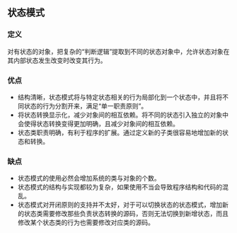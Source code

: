 ## 状态模式

### 定义
对有状态的对象，把复杂的“判断逻辑”提取到不同的状态对象中，允许状态对象在其内部状态发生改变时改变其行为。

### 优点
* 结构清晰，状态模式将与特定状态相关的行为局部化到一个状态中，并且将不同状态的行为分割开来，满足“单一职责原则”。
* 将状态转换显示化，减少对象间的相互依赖。将不同的状态引入独立的对象中会使得状态转换变得更加明确，且减少对象间的相互依赖。
* 状态类职责明确，有利于程序的扩展。通过定义新的子类很容易地增加新的状态和转换。

### 缺点
* 状态模式的使用必然会增加系统的类与对象的个数。
* 状态模式的结构与实现都较为复杂，如果使用不当会导致程序结构和代码的混乱。
* 状态模式对开闭原则的支持并不太好，对于可以切换状态的状态模式，增加新的状态类需要修改那些负责状态转换的源码，否则无法切换到新增状态，而且修改某个状态类的行为也需要修改对应类的源码。